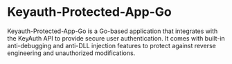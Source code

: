 # Keyauth-Protected-App-Go
Keyauth-Protected-App-Go is a Go-based application that integrates with the KeyAuth API to provide secure user authentication. It comes with built-in anti-debugging and anti-DLL injection features to protect against reverse engineering and unauthorized modifications.
